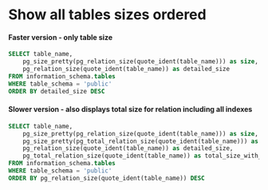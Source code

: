 # Show all tables sizes ordered

#### Faster version - only table size
```sql
SELECT table_name, 
    pg_size_pretty(pg_relation_size(quote_ident(table_name))) as size,
    pg_relation_size(quote_ident(table_name)) as detailed_size    
FROM information_schema.tables
WHERE table_schema = 'public'
ORDER BY detailed_size DESC
```


#### Slower version - also displays total size for relation including all indexes
```sql
SELECT table_name, 
    pg_size_pretty(pg_relation_size(quote_ident(table_name))) as size,
    pg_size_pretty(pg_total_relation_size(quote_ident(table_name))) as total_size_with_indexes,
    pg_relation_size(quote_ident(table_name)) as detailed_size,
    pg_total_relation_size(quote_ident(table_name)) as total_size_with_indexes
FROM information_schema.tables
WHERE table_schema = 'public'
ORDER BY pg_relation_size(quote_ident(table_name)) DESC
```
